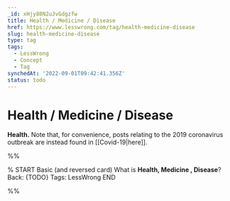 ```yaml
---
_id: xHjy88N2uJvGdgzfw
title: Health / Medicine / Disease
href: https://www.lesswrong.com/tag/health-medicine-disease
slug: health-medicine-disease
type: tag
tags:
  - LessWrong
  - Concept
  - Tag
synchedAt: '2022-09-01T09:42:41.356Z'
status: todo
---
```


# Health / Medicine / Disease

**Health.** Note that, for convenience, posts relating to the 2019 coronavirus outbreak are instead found in [[Covid-19|here]].


%%

% START
Basic (and reversed card)
What is **Health, Medicine ,  Disease**?
Back: {TODO}
Tags: LessWrong
END

%%
	
